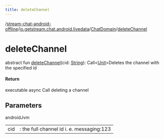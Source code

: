 ```yaml
---
title: deleteChannel
---
```

/[stream-chat-android-offline](../../index.md)/[io.getstream.chat.android.livedata](../index.md)/[ChatDomain](index.md)/[deleteChannel](deleteChannel.md)  
  
  
  
# deleteChannel  
abstract fun [deleteChannel](deleteChannel.md)(cid: [String](https://kotlinlang.org/api/latest/jvm/stdlib/kotlin/-string/index.html)): Call&lt;[Unit](https://kotlinlang.org/api/latest/jvm/stdlib/kotlin/-unit/index.html)&gt;Deletes the channel with the specified id  
  
#### Return  
executable async Call deleting a channel  
  
## Parameters  
  
androidJvm  
  
| | |
|---|---|
| <a name="io.getstream.chat.android.livedata/ChatDomain/deleteChannel/#kotlin.String/PointingToDeclaration/"></a>cid| <a name="io.getstream.chat.android.livedata/ChatDomain/deleteChannel/#kotlin.String/PointingToDeclaration/"></a>: the full channel id i. e. messaging:123|
  

